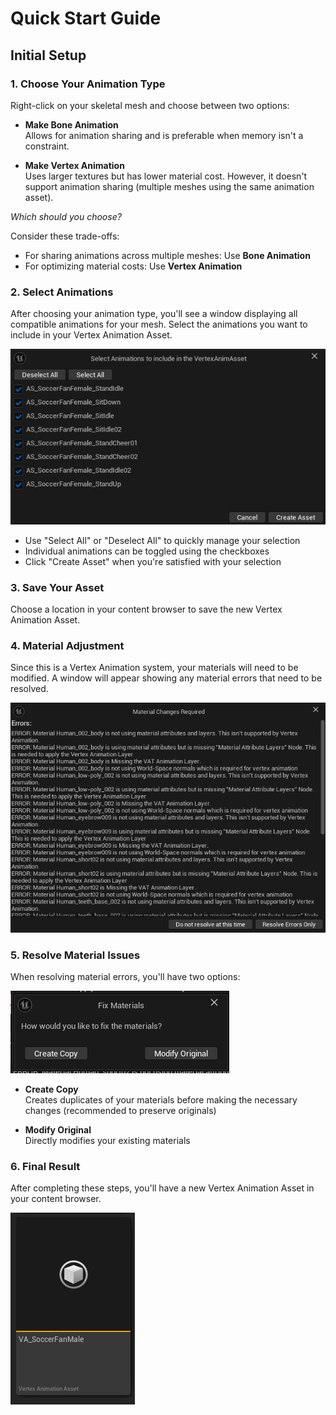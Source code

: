 # Quick Start Guide

## Initial Setup

### 1. Choose Your Animation Type
Right-click on your skeletal mesh and choose between two options:

   - **Make Bone Animation**  
     Allows for animation sharing and is preferable when memory isn't a constraint.

   - **Make Vertex Animation**  
     Uses larger textures but has lower material cost. However, it doesn't support animation sharing (multiple meshes using the same animation asset).

*Which should you choose?*

Consider these trade-offs:

   - For sharing animations across multiple meshes: Use **Bone Animation**  
   - For optimizing material costs: Use **Vertex Animation**

### 2. Select Animations
After choosing your animation type, you'll see a window displaying all compatible animations for your mesh. Select the animations you want to include in your Vertex Animation Asset.

   ![Animation Selection](assets/quick_1.png)

   - Use "Select All" or "Deselect All" to quickly manage your selection  
   - Individual animations can be toggled using the checkboxes  
   - Click "Create Asset" when you're satisfied with your selection

### 3. Save Your Asset
Choose a location in your content browser to save the new Vertex Animation Asset.

### 4. Material Adjustment
Since this is a Vertex Animation system, your materials will need to be modified. A window will appear showing any material errors that need to be resolved.

   ![Material Errors](assets/quick_2.png)

### 5. Resolve Material Issues
When resolving material errors, you'll have two options:

   ![Material Resolution Options](assets/quick_3.png)

   - **Create Copy**  
     Creates duplicates of your materials before making the necessary changes (recommended to preserve originals)
   
   - **Modify Original**  
     Directly modifies your existing materials

### 6. Final Result
After completing these steps, you'll have a new Vertex Animation Asset in your content browser.

   ![Vertex Animation Asset](assets/quick_4.png)
